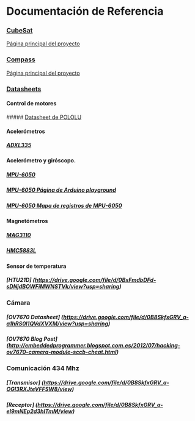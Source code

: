 # Documentación de Referencia

### [CubeSat](https://drive.google.com/folderview?id=0B9MFbIOjcsx4RlRkRlMtUm10VzQ&usp=sharing)
[Página principal del proyecto](http://w2ww.cubesat.org/)

### [Compass](https://drive.google.com/folderview?id=0B9MFbIOjcsx4MUFFZ1BDWkR0TUk&usp=sharing)
[Página principal del proyecto](http://www.raumfahrt.fh-aachen.de/compass-1/home.htm)

### [Datasheets](https://drive.google.com/folderview?id=0BxFmdbDFd-sDLXR3YTM1bmtNR1k&usp=sharing)

#### Control de motores

##### [Datasheet de POLOLU](https://drive.google.com/file/d/0BxFmdbDFd-sDVFY2bDdMa0xwaHc/view?usp=sharing)

#### Acelerómetros

##### [ADXL335](https://drive.google.com/file/d/0BxFmdbDFd-sDMTI5NW9rMWU2M0U/view?usp=sharing)

#### Acelerómetro y giróscopo.

##### [MPU-6050](https://drive.google.com/file/d/0BxFmdbDFd-sDUkdmcGotN282Zmc/view?usp=sharing)

##### [MPU-6050 Página de Arduino playground](http://playground.arduino.cc/Main/MPU-6050)

##### [MPU-6050 Mapa de registros de MPU-6050](https://drive.google.com/file/d/0BxFmdbDFd-sDOGZFYnI4a3JjSnM/view?usp=sharing)

#### Magnetómetros

##### [MAG3110](https://drive.google.com/file/d/0BxFmdbDFd-sDQ2xuX1dVUVpjQVU/view?usp=sharing)

##### [HMC5883L](https://drive.google.com/file/d/0BxFmdbDFd-sDY1gwMjd2MUE3V28/view?usp=sharing)

#### Sensor de temperatura

##### [HTU21D] (https://drive.google.com/file/d/0BxFmdbDFd-sDNjdBOWFiMWNSTVk/view?usp=sharing)

### Cámara

##### [OV7670 Datasheet] (https://drive.google.com/file/d/0B8SkfxGRV_a-a1hRS0l1QVdXVXM/view?usp=sharing)

##### [OV7670 Blog Post] (http://embeddedprogrammer.blogspot.com.es/2012/07/hacking-ov7670-camera-module-sccb-cheat.html)

### Comunicación 434 Mhz

##### [Transmisor] (https://drive.google.com/file/d/0B8SkfxGRV_a-OGl3RXJteVFFSW8/view)

##### [Receptor] (https://drive.google.com/file/d/0B8SkfxGRV_a-el9mNEp2d3hlTmM/view)
